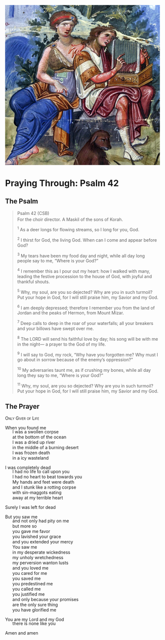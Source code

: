 <img class="intro-right" src="../images/art-paris-psalter.jpg">

<style>
  li {list-style-type: none;}
  p + ul {
    margin-top: -18px;
}
</style>

# Praying Through: Psalm 42

## The Psalm

>Psalm 42 (CSB)  
><sup></sup> For the choir director. A Maskil of the sons of Korah. 
>
><sup>1</sup> As a deer longs for flowing streams, so I long for you, God. 
>
><sup>2</sup> I thirst for God, the living God. When can I come and appear before God? 
>
><sup>3</sup> My tears have been my food day and night, while all day long people say to me, “Where is your God?” 
>
><sup>4</sup> I remember this as I pour out my heart: how I walked with many, leading the festive procession to the house of God, with joyful and thankful shouts. 
>
><sup>5</sup> Why, my soul, are you so dejected? Why are you in such turmoil? Put your hope in God, for I will still praise him, my Savior and my God. 
>
><sup>6</sup> I am deeply depressed; therefore I remember you from the land of Jordan and the peaks of Hermon, from Mount Mizar. 
>
><sup>7</sup> Deep calls to deep in the roar of your waterfalls; all your breakers and your billows have swept over me. 
>
><sup>8</sup> The LORD will send his faithful love by day; his song will be with me in the night— a prayer to the God of my life. 
>
><sup>9</sup> I will say to God, my rock, “Why have you forgotten me? Why must I go about in sorrow because of the enemy’s oppression?” 
>
><sup>10</sup> My adversaries taunt me, as if crushing my bones, while all day long they say to me, “Where is your God?” 
>
><sup>11</sup> Why, my soul, are you so dejected? Why are you in such turmoil? Put your hope in God, for I will still praise him, my Savior and my God.

## The Prayer

<div style="font-variant: small-caps;">
Only Giver of Life
</div>

When you found me
* I was a swollen corpse
* at the bottom of the ocean
* I was a dried up river
* in the middle of a burning desert
* I was frozen death
* in a icy wasteland

I was completely dead
* I had no life to call upon you
* I had no heart to beat towards you
* My hands and feet were death
* and I stunk like a rotting corpse
* with sin-maggots eating 
* away at my terrible heart

Surely I was left for dead

But you saw me
* and not only had pity on me
* but more so
* you gave me favor
* you lavished your grace
* and you extended your mercy
* You saw me
* in my desperate wickedness
* my unholy wretchedness
* my perversion wanton lusts
* and you loved me
* you cared for me
* you saved me
* you predestined me
* you called me
* you justified me
* and only because your promises
* are the only sure thing 
* you have glorified me

You are my Lord and my God
* there is none like you

Amen and amen
